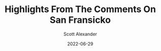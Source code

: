 ---
layout: podcast
title: "Highlights From The Comments On San Fransicko"
author: Scott Alexander
description: https://astralcodexten.substack.com/p/highlights-from-the-comments-on-san
date: 2022-06-29
length: 13589217
duration: 3397
guid: highlights-from-the-comments-on-san
---